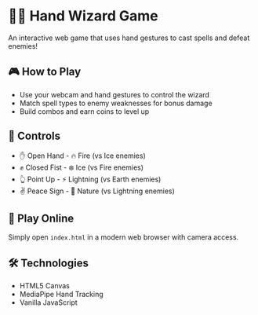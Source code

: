 # 🧙‍♂️ Hand Wizard Game

An interactive web game that uses hand gestures to cast spells and defeat enemies!

## 🎮 How to Play
- Use your webcam and hand gestures to control the wizard
- Match spell types to enemy weaknesses for bonus damage
- Build combos and earn coins to level up

## 🎯 Controls
- ✋ Open Hand - 🔥 Fire (vs Ice enemies)
- ✊ Closed Fist - ❄️ Ice (vs Fire enemies)  
- 👆 Point Up - ⚡ Lightning (vs Earth enemies)
- ✌️ Peace Sign - 🌿 Nature (vs Lightning enemies)

## 🚀 Play Online
Simply open `index.html` in a modern web browser with camera access.

## 🛠️ Technologies
- HTML5 Canvas
- MediaPipe Hand Tracking
- Vanilla JavaScript